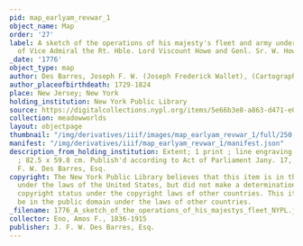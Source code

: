 ```yaml
---
pid: map_earlyam_revwar_1
object_name: Map
order: '27'
label: A sketch of the operations of his majesty's fleet and army under the command
  of Vice Admiral the Rt. Hble. Lord Viscount Howe and Genl. Sr. W. Howe...
_date: '1776'
object_type: map
author: Des Barres, Joseph F. W. (Joseph Frederick Wallet), (Cartographer)
author_placeofbirthdeath: 1729-1824
place: New Jersey; New York
holding_institution: New York Public Library
source: https://digitalcollections.nypl.org/items/5e66b3e8-a863-d471-e040-e00a180654d7
collection: meadowworlds
layout: objectpage
thumbnail: "/img/derivatives/iiif/images/map_earlyam_revwar_1/full/250,/0/default.jpg"
manifest: "/img/derivatives/iiif/map_earlyam_revwar_1/manifest.json"
description_from_holding_institution: Extent; 1 print ; line engraving, hand-colored
  ; 82.5 x 59.8 cm. Publish'd according to Act of Parliament Jany. 17, 1777, by J.
  F. W. Des Barres, Esq.
copyright: The New York Public Library believes that this item is in the public domain
  under the laws of the United States, but did not make a determination as to its
  copyright status under the copyright laws of other countries. This item may not
  be in the public domain under the laws of other countries.
_filename: 1776_A_sketch_of_the_operations_of_his_majestys_fleet_NYPL.jpeg
collector: Eno, Amos F., 1836-1915
publisher: J. F. W. Des Barres, Esq.
---
```

